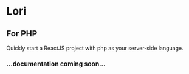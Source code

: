 # Lori
## For PHP
Quickly start a ReactJS project with php as your server-side language.

### ...documentation coming soon...
